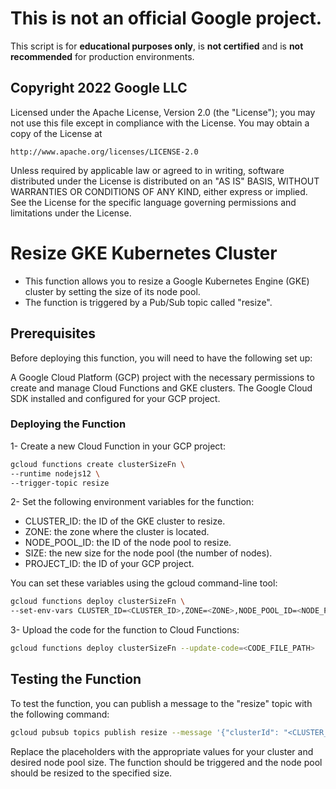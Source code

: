 # This is not an official Google project.

This script is for **educational purposes only**, is **not certified** and is **not recommended** for production environments.

## Copyright 2022 Google LLC

 Licensed under the Apache License, Version 2.0 (the "License");
 you may not use this file except in compliance with the License.
 You may obtain a copy of the License at

    http://www.apache.org/licenses/LICENSE-2.0

 Unless required by applicable law or agreed to in writing, software
 distributed under the License is distributed on an "AS IS" BASIS,
 WITHOUT WARRANTIES OR CONDITIONS OF ANY KIND, either express or implied.
 See the License for the specific language governing permissions and
 limitations under the License.
 
# Resize GKE Kubernetes Cluster
* This function allows you to resize a Google Kubernetes Engine (GKE) cluster by setting the size of its node pool. 
* The function is triggered by a Pub/Sub topic called "resize".

## Prerequisites
Before deploying this function, you will need to have the following set up:

A Google Cloud Platform (GCP) project with the necessary permissions to create and manage Cloud Functions and GKE clusters.
The Google Cloud SDK installed and configured for your GCP project.

### Deploying the Function

1-  Create a new Cloud Function in your GCP project:

```sh
gcloud functions create clusterSizeFn \
--runtime nodejs12 \
--trigger-topic resize
```

2- Set the following environment variables for the function:

* CLUSTER_ID: the ID of the GKE cluster to resize.
* ZONE: the zone where the cluster is located.
* NODE_POOL_ID: the ID of the node pool to resize.
* SIZE: the new size for the node pool (the number of nodes).
* PROJECT_ID: the ID of your GCP project.

You can set these variables using the gcloud command-line tool:

```sh
gcloud functions deploy clusterSizeFn \
--set-env-vars CLUSTER_ID=<CLUSTER_ID>,ZONE=<ZONE>,NODE_POOL_ID=<NODE_POOL_ID>,SIZE=<SIZE>,PROJECT_ID=<PROJECT_ID>
```

3- Upload the code for the function to Cloud Functions:

```sh
gcloud functions deploy clusterSizeFn --update-code=<CODE_FILE_PATH>
```

## Testing the Function

To test the function, you can publish a message to the "resize" topic with the following command:

```sh
gcloud pubsub topics publish resize --message '{"clusterId": "<CLUSTER_ID>", "zone": "<ZONE>", "nodePoolId": "<NODE_POOL_ID>", "size": <SIZE>}'
```

Replace the placeholders with the appropriate values for your cluster and desired node pool size. The function should be triggered and the node pool should be resized to the specified size.



